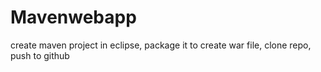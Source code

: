 # Mavenwebapp
create maven project in eclipse, package it to create war file, clone repo, push to github
